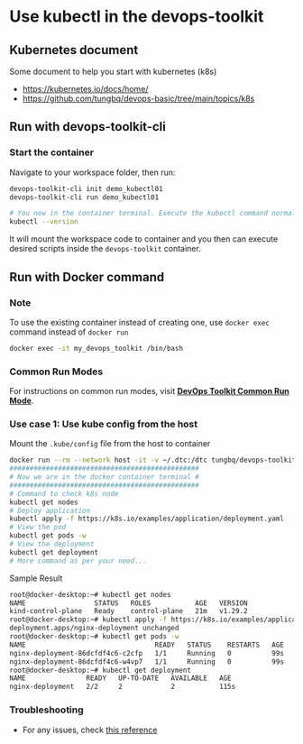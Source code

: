 # Use kubectl in the devops-toolkit

## Kubernetes document

Some document to help you start with kubernetes (k8s)

- <https://kubernetes.io/docs/home/>
- <https://github.com/tungbq/devops-basic/tree/main/topics/k8s>

## Run with devops-toolkit-cli

### Start the container

Navigate to your workspace folder, then run:

```bash
devops-toolkit-cli init demo_kubectl01
devops-toolkit-cli run demo_kubectl01

# You now in the container terminal. Execute the kubectl command normally
kubectl --version
```

It will mount the workspace code to container and you then can execute desired scripts inside the `devops-toolkit` container.

## Run with Docker command

### Note

To use the existing container instead of creating one, use `docker exec` command instead of `docker run`

```bash
docker exec -it my_devops_toolkit /bin/bash
```

### Common Run Modes

For instructions on common run modes, visit [**DevOps Toolkit Common Run Mode**](../usage/run_mode.md).

### Use case 1: Use kube config from the host

Mount the `.kube/config` file from the host to container

```bash
docker run --rm --network host -it -v ~/.dtc:/dtc tungbq/devops-toolkit:latest
###############################################
# Now we are in the docker container terminal #
###############################################
# Command to check k8s node
kubectl get nodes
# Deploy application
kubectl apply -f https://k8s.io/examples/application/deployment.yaml
# View the pod
kubectl get pods -w
# View the deployment
kubectl get deployment
# More command as per your need...
```

Sample Result

```bash
root@docker-desktop:~# kubectl get nodes
NAME                 STATUS   ROLES           AGE   VERSION
kind-control-plane   Ready    control-plane   21m   v1.29.2
root@docker-desktop:~# kubectl apply -f https://k8s.io/examples/application/deployment.yaml
deployment.apps/nginx-deployment unchanged
root@docker-desktop:~# kubectl get pods -w
NAME                                READY   STATUS    RESTARTS   AGE
nginx-deployment-86dcfdf4c6-c2cfp   1/1     Running   0          99s
nginx-deployment-86dcfdf4c6-w4vp7   1/1     Running   0          99s
root@docker-desktop:~# kubectl get deployment
NAME               READY   UP-TO-DATE   AVAILABLE   AGE
nginx-deployment   2/2     2            2           115s
```

### Troubleshooting

- For any issues, check [this reference](../troubleshooting/TROUBLESHOOTING.md)
